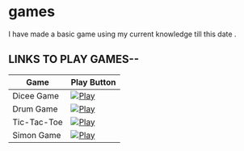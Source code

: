 # games
I have made a basic game using my current knowledge till this date .

<h2>LINKS TO PLAY GAMES--</h2>


| Game          | Play Button |
|---------------|-------------|
| Dicee Game     | [![Play](https://img.shields.io/badge/Play-AliceBlue?style=for-the-badge&logo=playstation&logoColor=white)](https://adityasejwar.github.io/games/dicee%20game/) |
| Drum Game     | [![Play](https://img.shields.io/badge/Play-AliceBlue?style=for-the-badge&logo=playstation&logoColor=white)](https://adityasejwar.github.io/games/drum%20game/) |
| Tic-Tac-Toe   | [![Play](https://img.shields.io/badge/Play-AliceBlue?style=for-the-badge&logo=playstation&logoColor=white)](https://adityasejwar.github.io/games/tik-tak-toe/) |
| Simon Game    | [![Play](https://img.shields.io/badge/Play-AliceBlue?style=for-the-badge&logo=playstation&logoColor=white)](https://adityasejwar.github.io/games/simon%20game/) |


